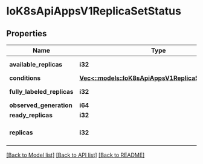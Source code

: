 # IoK8sApiAppsV1ReplicaSetStatus

## Properties
Name | Type | Description | Notes
------------ | ------------- | ------------- | -------------
**available_replicas** | **i32** | The number of available replicas (ready for at least minReadySeconds) for this replica set. | [optional] 
**conditions** | [**Vec<::models::IoK8sApiAppsV1ReplicaSetCondition>**](io.k8s.api.apps.v1.ReplicaSetCondition.md) | Represents the latest available observations of a replica set's current state. | [optional] 
**fully_labeled_replicas** | **i32** | The number of pods that have labels matching the labels of the pod template of the replicaset. | [optional] 
**observed_generation** | **i64** | ObservedGeneration reflects the generation of the most recently observed ReplicaSet. | [optional] 
**ready_replicas** | **i32** | The number of ready replicas for this replica set. | [optional] 
**replicas** | **i32** | Replicas is the most recently oberved number of replicas. More info: https://kubernetes.io/docs/concepts/workloads/controllers/replicationcontroller/#what-is-a-replicationcontroller | 

[[Back to Model list]](../README.md#documentation-for-models) [[Back to API list]](../README.md#documentation-for-api-endpoints) [[Back to README]](../README.md)


